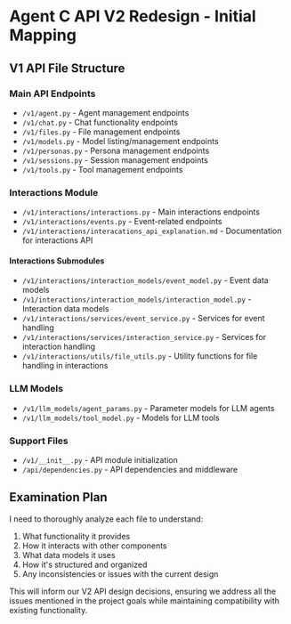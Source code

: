 # Agent C API V2 Redesign - Initial Mapping

## V1 API File Structure

### Main API Endpoints
- `/v1/agent.py` - Agent management endpoints
- `/v1/chat.py` - Chat functionality endpoints
- `/v1/files.py` - File management endpoints
- `/v1/models.py` - Model listing/management endpoints
- `/v1/personas.py` - Persona management endpoints
- `/v1/sessions.py` - Session management endpoints
- `/v1/tools.py` - Tool management endpoints

### Interactions Module
- `/v1/interactions/interactions.py` - Main interactions endpoints
- `/v1/interactions/events.py` - Event-related endpoints
- `/v1/interactions/interacations_api_explanation.md` - Documentation for interactions API

#### Interactions Submodules
- `/v1/interactions/interaction_models/event_model.py` - Event data models
- `/v1/interactions/interaction_models/interaction_model.py` - Interaction data models
- `/v1/interactions/services/event_service.py` - Services for event handling
- `/v1/interactions/services/interaction_service.py` - Services for interaction handling
- `/v1/interactions/utils/file_utils.py` - Utility functions for file handling in interactions

### LLM Models
- `/v1/llm_models/agent_params.py` - Parameter models for LLM agents
- `/v1/llm_models/tool_model.py` - Models for LLM tools

### Support Files
- `/v1/__init__.py` - API module initialization
- `/api/dependencies.py` - API dependencies and middleware

## Examination Plan
I need to thoroughly analyze each file to understand:
1. What functionality it provides
2. How it interacts with other components
3. What data models it uses
4. How it's structured and organized
5. Any inconsistencies or issues with the current design

This will inform our V2 API design decisions, ensuring we address all the issues mentioned in the project goals while maintaining compatibility with existing functionality.